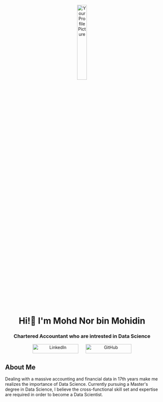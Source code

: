 <p align="center">
<img src="https://github.com/drshahizan/BDM/blob/main/portfolio/mohd-nor/gambar%20mohd%20nor.PNG" alt="Your Profile Picture" style="width: 25%;">
  


</p>

<h1 align="center"> Hi!👋 I'm Mohd Nor bin Mohidin  </h1>

<h3 align="center"> Chartered Accountant who are intrested in Data Science </h3>


<div align="center">
  <a href="https://www.linkedin.com/in/mohd-nor-mohidin-866599163/" target="_blank" style="text-decoration: none; margin: 10px;">
    <img src="https://img.shields.io/badge/LinkedIn-Connect-0A66C2" alt="LinkedIn" width="150" height="30">
  </a>
  <a href="https://github.com/mohd-nor" target="_blank" style="text-decoration: none; margin: 10px;">
    <img src="https://img.shields.io/badge/GitHub-Follow-181717" alt="GitHub" width="150" height="30">
  </a>
  
</div>

## About Me

Dealing with a massive accounting and financial data in 17th years make me realizes the importance of Data Science. Currently pursuing a Master's degree in Data Science, I believe the cross-functional skill set and expertise are required in order to become a Data Scientist. 
